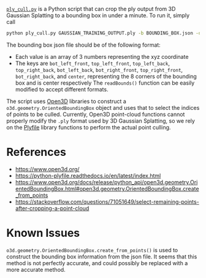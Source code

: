 [`ply_cull.py`](/public/scripts/ply_cull.py) is a Python script that can crop the ply output from 3D Gaussian Splatting to a bounding box in under a minute. To run it, simply call
```bash
python ply_cull.py GAUSSIAN_TRAINING_OUTPUT.ply -b BOUNDING_BOX.json -o OUTPUT_LOCATION.ply
```

The bounding box json file should be of the following format:
- Each value is an array of 3 numbers representing the xyz coordinate
- The keys are `bot_left_front`, `top_left_front`, `top_left_back`, `top_right_back`, `bot_left_back`, `bot_right_front`, `top_right_front`, `bot_right_back`, and `center`, representing the 8 corners of the bounding box and is center respectively
The `readBounds()` function can be easily modified to accept different formats.

The script uses [Open3D](https://www.open3d.org/) libraries to construct a `o3d.geometry.OrientedBoundingBox` object and uses that to select the indices of points to be culled. Currently, Open3D point-cloud functions cannot properly modify the `.ply` format used by 3D Gaussian Splatting, so we rely on the [Plyfile](https://python-plyfile.readthedocs.io/en/latest/index.html) library functions to perform the actual point culling.

# References
- https://www.open3d.org/
- https://python-plyfile.readthedocs.io/en/latest/index.html
- https://www.open3d.org/docs/release/python_api/open3d.geometry.OrientedBoundingBox.html#open3d.geometry.OrientedBoundingBox.create_from_points
- https://stackoverflow.com/questions/71051649/select-remaining-points-after-cropping-a-point-cloud

# Known Issues
`o3d.geometry.OrientedBoundingBox.create_from_points()` is used to construct the bounding box information from the json file. It seems that this method is not perfectly accurate, and could possibly be replaced with a more accurate method.
